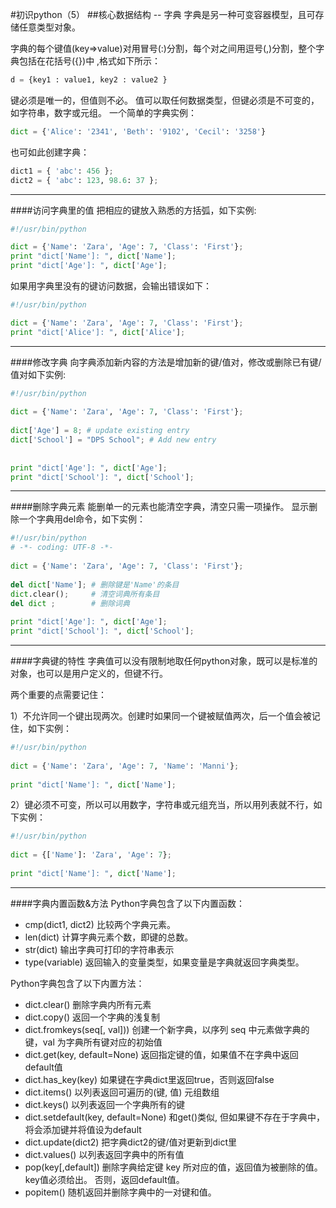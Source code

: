 #初识python（5）
##核心数据结构 -- 字典
字典是另一种可变容器模型，且可存储任意类型对象。

字典的每个键值(key=>value)对用冒号(:)分割，每个对之间用逗号(,)分割，整个字典包括在花括号({})中 ,格式如下所示： 
```python
d = {key1 : value1, key2 : value2 }
```
键必须是唯一的，但值则不必。
值可以取任何数据类型，但键必须是不可变的，如字符串，数字或元组。
一个简单的字典实例：
```python
dict = {'Alice': '2341', 'Beth': '9102', 'Cecil': '3258'}
```
也可如此创建字典：
```python
dict1 = { 'abc': 456 };
dict2 = { 'abc': 123, 98.6: 37 };

```
***
####访问字典里的值
把相应的键放入熟悉的方括弧，如下实例:
```python
#!/usr/bin/python

dict = {'Name': 'Zara', 'Age': 7, 'Class': 'First'};
print "dict['Name']: ", dict['Name'];
print "dict['Age']: ", dict['Age'];
```
如果用字典里没有的键访问数据，会输出错误如下：
```python
#!/usr/bin/python

dict = {'Name': 'Zara', 'Age': 7, 'Class': 'First'};
print "dict['Alice']: ", dict['Alice'];

```
***
####修改字典
向字典添加新内容的方法是增加新的键/值对，修改或删除已有键/值对如下实例:
```python
#!/usr/bin/python
 
dict = {'Name': 'Zara', 'Age': 7, 'Class': 'First'};
 
dict['Age'] = 8; # update existing entry
dict['School'] = "DPS School"; # Add new entry
 
 
print "dict['Age']: ", dict['Age'];
print "dict['School']: ", dict['School'];
```
***
####删除字典元素
能删单一的元素也能清空字典，清空只需一项操作。
显示删除一个字典用del命令，如下实例：
```python
#!/usr/bin/python
# -*- coding: UTF-8 -*-
 
dict = {'Name': 'Zara', 'Age': 7, 'Class': 'First'};
 
del dict['Name']; # 删除键是'Name'的条目
dict.clear();     # 清空词典所有条目
del dict ;        # 删除词典
 
print "dict['Age']: ", dict['Age'];
print "dict['School']: ", dict['School'];
```
***
####字典键的特性
字典值可以没有限制地取任何python对象，既可以是标准的对象，也可以是用户定义的，但键不行。

两个重要的点需要记住：

1）不允许同一个键出现两次。创建时如果同一个键被赋值两次，后一个值会被记住，如下实例：
```python
#!/usr/bin/python
 
dict = {'Name': 'Zara', 'Age': 7, 'Name': 'Manni'};
 
print "dict['Name']: ", dict['Name'];
```


2）键必须不可变，所以可以用数字，字符串或元组充当，所以用列表就不行，如下实例：
```python
#!/usr/bin/python
 
dict = {['Name']: 'Zara', 'Age': 7};
 
print "dict['Name']: ", dict['Name'];
```
***
####字典内置函数&方法
Python字典包含了以下内置函数：
- 	cmp(dict1, dict2)
比较两个字典元素。
- 	len(dict)
计算字典元素个数，即键的总数。
- 	str(dict)
输出字典可打印的字符串表示
- 	type(variable)
返回输入的变量类型，如果变量是字典就返回字典类型。

Python字典包含了以下内置方法：
- 	dict.clear()
删除字典内所有元素 
- dict.copy()
返回一个字典的浅复制
- 	dict.fromkeys(seq[, val]))
创建一个新字典，以序列 seq 中元素做字典的键，val 为字典所有键对应的初始值
- dict.get(key, default=None)
返回指定键的值，如果值不在字典中返回default值
- dict.has_key(key)
如果键在字典dict里返回true，否则返回false
- dict.items()
以列表返回可遍历的(键, 值) 元组数组
- 	dict.keys()
以列表返回一个字典所有的键
- 	dict.setdefault(key, default=None)
和get()类似, 但如果键不存在于字典中，将会添加键并将值设为default
- 	dict.update(dict2)
把字典dict2的键/值对更新到dict里
- 	dict.values()
以列表返回字典中的所有值
- pop(key[,default])
删除字典给定键 key 所对应的值，返回值为被删除的值。key值必须给出。 否则，返回default值。
- popitem()
随机返回并删除字典中的一对键和值。